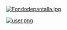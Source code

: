 [![Fondodepantalla.jpg](https://i.postimg.cc/9QwXMG0k/Fondodepantalla.jpg)](https://postimg.cc/dhvcNZ8R)


[![user.png](https://i.postimg.cc/5tcPpWDS/user.png)](https://postimg.cc/Wdn6bCNd)




